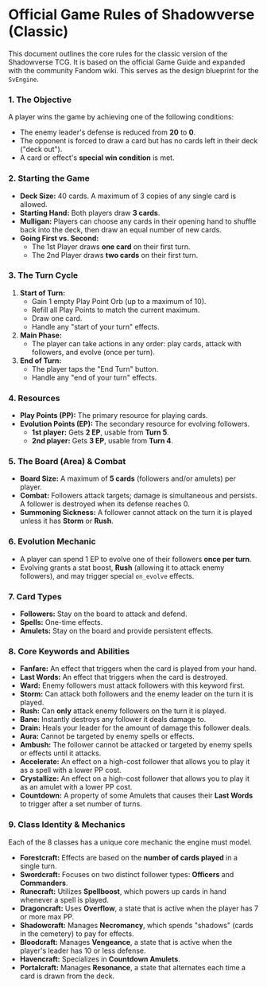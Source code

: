 # Official Game Rules of Shadowverse (Classic)

This document outlines the core rules for the classic version of the Shadowverse TCG. It is based on the official Game Guide and expanded with the community Fandom wiki. This serves as the design blueprint for the `SvEngine`.

### 1. The Objective

A player wins the game by achieving one of the following conditions:
* The enemy leader's defense is reduced from **20** to **0**.
* The opponent is forced to draw a card but has no cards left in their deck ("deck out").
* A card or effect's **special win condition** is met.

### 2. Starting the Game

* **Deck Size:** 40 cards. A maximum of 3 copies of any single card is allowed.
* **Starting Hand:** Both players draw **3 cards**.
* **Mulligan:** Players can choose any cards in their opening hand to shuffle back into the deck, then draw an equal number of new cards.
* **Going First vs. Second:**
    * The 1st Player draws **one card** on their first turn.
    * The 2nd Player draws **two cards** on their first turn.

### 3. The Turn Cycle

1.  **Start of Turn:**
    * Gain 1 empty Play Point Orb (up to a maximum of 10).
    * Refill all Play Points to match the current maximum.
    * Draw one card.
    * Handle any "start of your turn" effects.
2.  **Main Phase:**
    * The player can take actions in any order: play cards, attack with followers, and evolve (once per turn).
3.  **End of Turn:**
    * The player taps the "End Turn" button.
    * Handle any "end of your turn" effects.

### 4. Resources

* **Play Points (PP):** The primary resource for playing cards.
* **Evolution Points (EP):** The secondary resource for evolving followers.
    * **1st player:** Gets **2 EP**, usable from **Turn 5**.
    * **2nd player:** Gets **3 EP**, usable from **Turn 4**.

### 5. The Board (Area) & Combat

* **Board Size:** A maximum of **5 cards** (followers and/or amulets) per player.
* **Combat:** Followers attack targets; damage is simultaneous and persists. A follower is destroyed when its defense reaches 0.
* **Summoning Sickness:** A follower cannot attack on the turn it is played unless it has **Storm** or **Rush**.

### 6. Evolution Mechanic

* A player can spend 1 EP to evolve one of their followers **once per turn**.
* Evolving grants a stat boost, **Rush** (allowing it to attack enemy followers), and may trigger special `on_evolve` effects.

### 7. Card Types

* **Followers:** Stay on the board to attack and defend.
* **Spells:** One-time effects.
* **Amulets:** Stay on the board and provide persistent effects.

### 8. Core Keywords and Abilities

* **Fanfare:** An effect that triggers when the card is played from your hand.
* **Last Words:** An effect that triggers when the card is destroyed.
* **Ward:** Enemy followers must attack followers with this keyword first.
* **Storm:** Can attack both followers and the enemy leader on the turn it is played.
* **Rush:** Can **only** attack enemy followers on the turn it is played.
* **Bane:** Instantly destroys any follower it deals damage to.
* **Drain:** Heals your leader for the amount of damage this follower deals.
* **Aura:** Cannot be targeted by enemy spells or effects.
* **Ambush:** The follower cannot be attacked or targeted by enemy spells or effects until it attacks.
* **Accelerate:** An effect on a high-cost follower that allows you to play it as a spell with a lower PP cost.
* **Crystallize:** An effect on a high-cost follower that allows you to play it as an amulet with a lower PP cost.
* **Countdown:** A property of some Amulets that causes their **Last Words** to trigger after a set number of turns.

### 9. Class Identity & Mechanics

Each of the 8 classes has a unique core mechanic the engine must model.
* **Forestcraft:** Effects are based on the **number of cards played** in a single turn.
* **Swordcraft:** Focuses on two distinct follower types: **Officers** and **Commanders**.
* **Runecraft:** Utilizes **Spellboost**, which powers up cards in hand whenever a spell is played.
* **Dragoncraft:** Uses **Overflow**, a state that is active when the player has 7 or more max PP.
* **Shadowcraft:** Manages **Necromancy**, which spends "shadows" (cards in the cemetery) to pay for effects.
* **Bloodcraft:** Manages **Vengeance**, a state that is active when the player's leader has 10 or less defense.
* **Havencraft:** Specializes in **Countdown Amulets**.
* **Portalcraft:** Manages **Resonance**, a state that alternates each time a card is drawn from the deck.